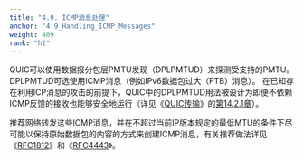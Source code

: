 ```yaml
---
title: "4.9. ICMP消息处理"
anchor: "4.9_Handling_ICMP_Messages"
weight: 409
rank: "h2"
---
```


QUIC可以使用数据报分包层PMTU发现（DPLPMTUD）来探测受支持的PMTU。
DPLPMTUD可选使用ICMP消息（例如IPv6数据包过大（PTB）消息）。
在已知存在利用ICP消息的攻击的前提下，QUIC中的DPLPMTUD用法被设计为即便不依赖ICMP反馈的接收也能够安全地运行（详见《[QUIC传输](../RFC9000_Chinese_Simplified)》的[第14.2.1章](../RFC9000_Chinese_Simplified/#14.2.1_Handling_of_ICMP_Messages_by_PMTUD)）。

推荐网络转发这些ICMP消息，并在不超过当前IP版本规定的最低MTU的条件下尽可能以保持原始数据包的内容的方式来创建ICMP消息，有关推荐做法详见《[RFC1812](https://www.rfc-editor.org/info/rfc1812)》和《[RFC4443](https://www.rfc-editor.org/info/rfc4443)》。
